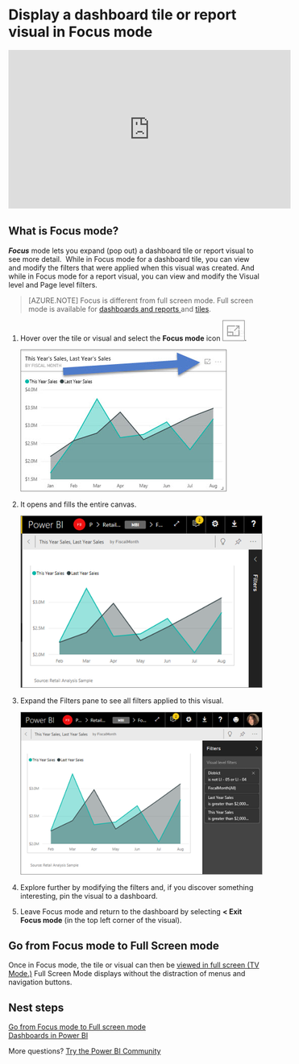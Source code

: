 <properties
   pageTitle="Display a dashboard tile in Focus mode"
   description="Documentation for displaying a Power BI dashboard tile or report visual in Focus mode, aka Pop Out."
   services="powerbi"
   documentationCenter=""
   authors="mihart"
   manager="erikre"
   backup=""
   editor=""
   tags=""
   featuredVideoId="dtdLul6otYE"
   qualityFocus="no"
   qualityDate=""/>

<tags
   ms.service="powerbi"
   ms.devlang="NA"
   ms.topic="article"
   ms.tgt_pltfrm="NA"
   ms.workload="powerbi"
   ms.date="04/25/2017"
   ms.author="mihart"/>

# Display a dashboard tile or report visual in Focus mode

<iframe width="560" height="315" src="https://www.youtube.com/embed/dtdLul6otYE" frameborder="0" allowfullscreen></iframe>


## What is Focus mode?  

***Focus*** mode lets you expand (pop out) a dashboard tile or report visual to see more detail.  While in Focus mode for a dashboard tile, you can view and modify the filters that were applied when this visual was created.  And while in Focus mode for a report visual, you can view and modify the Visual level and Page level filters.

>[AZURE.NOTE]  Focus is different from full screen mode.  Full screen mode is available for [dashboards and reports ](powerbi-service-dash-and-reports-fullscreen.md) and [tiles](powerbi-service-display-tile-in-full-screen-mode.md).

1.  Hover over the tile or visual and select the **Focus mode** icon ![](media/powerbi-service-display-tile-in-full-screen-mode/PBI_popOut.jpg).  

    ![](media/powerbi-service-display-dash-in-focus-mode/PBI_hoverTile-new.jpg)

2.  It opens and fills the entire canvas. 

    ![](media/powerbi-service-display-dash-in-focus-mode/power-bi-display-focus-new.png)

3.  Expand the Filters pane to see all filters applied to this visual.

    ![](media/powerbi-service-display-dash-in-focus-mode/power-bi-display-focus-filters-new.png)

4.  Explore further by modifying the filters and, if you discover something interesting, pin the visual to a dashboard.   

6.  Leave Focus mode and return to the dashboard by selecting **< Exit Focus mode** (in the top left corner of the visual).

## Go from Focus mode to Full Screen mode
Once in Focus mode, the tile or visual can then be [viewed in full screen (TV Mode.)](powerbi-service-display-tile-in-full-screen-mode.md) Full Screen Mode displays without the distraction of menus and navigation buttons.


## Nest steps  
[Go from Focus mode to Full screen mode](powerbi-service-display-tile-in-full-screen-mode.md)    
[Dashboards in Power BI](powerbi-service-dashboards.md)  

More questions? [Try the Power BI Community](http://community.powerbi.com/)
